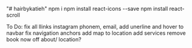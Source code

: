 "# hairbykatieh"
npm i
npm install react-icons --save
npm install react-scroll

To Do:
fix all llinks instagram phonem, email,
add unerline and hover to navbar
fix navigation anchors
add map to location
add services
remove book now off about/ location?
